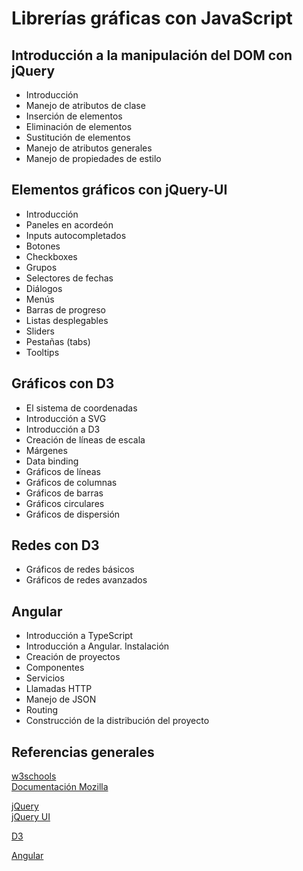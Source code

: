 # Librerías gráficas con JavaScript

## Introducción a la manipulación del DOM con jQuery

- Introducción
- Manejo de atributos de clase
- Inserción de elementos
- Eliminación de elementos
- Sustitución de elementos
- Manejo de atributos generales
- Manejo de propiedades de estilo

## Elementos gráficos con jQuery-UI

- Introducción
- Paneles en acordeón
- Inputs autocompletados
- Botones
- Checkboxes
- Grupos
- Selectores de fechas
- Diálogos
- Menús
- Barras de progreso
- Listas desplegables
- Sliders
- Pestañas (tabs)
- Tooltips

## Gráficos con D3

- El sistema de coordenadas
- Introducción a SVG
- Introducción a D3
- Creación de líneas de escala
- Márgenes
- Data binding
- Gráficos de líneas
- Gráficos de columnas
- Gráficos de barras
- Gráficos circulares
- Gráficos de dispersión

## Redes con D3

- Gráficos de redes básicos
- Gráficos de redes avanzados

## Angular

- Introducción a TypeScript
- Introducción a Angular. Instalación
- Creación de proyectos
- Componentes
- Servicios
- Llamadas HTTP
- Manejo de JSON
- Routing
- Construcción de la distribución del proyecto

## Referencias generales

[w3schools](https://www.w3schools.com/)  
[Documentación Mozilla](https://developer.mozilla.org/es/)

[jQuery](https://jquery.com/)  
[jQuery UI](https://jqueryui.com/)

[D3](https://d3js.org/)

[Angular](https://angular.io/)
